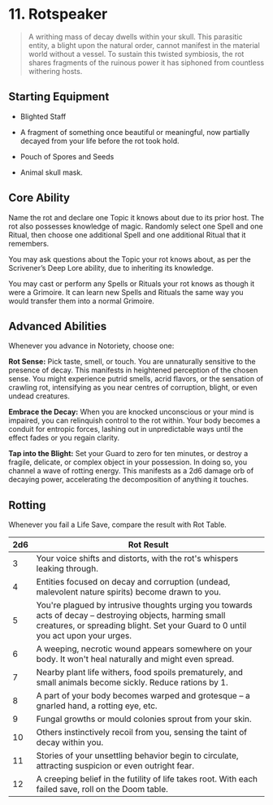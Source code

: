 # 11. Rotspeaker

> A writhing mass of decay dwells within your skull. This parasitic entity, a blight upon the natural order, cannot manifest in the material world without a vessel. To sustain this twisted symbiosis, the rot shares fragments of the ruinous power it has siphoned from countless withering hosts.

## Starting Equipment

* Blighted Staff

* A fragment of something once beautiful or meaningful, now partially decayed from your life before the rot took hold.

* Pouch of Spores and Seeds

* Animal skull mask.

## Core Ability

Name the rot and declare one Topic it knows about due to its prior host. The rot also possesses knowledge of magic. Randomly select one Spell and one Ritual, then choose one additional Spell and one additional Ritual that it remembers.

You may ask questions about the Topic your rot knows about, as per the Scrivener’s Deep Lore ability, due to inheriting its knowledge.

You may cast or perform any Spells or Rituals your rot knows as though it were a Grimoire. It can learn new Spells and Rituals the same way you would transfer them into a normal Grimoire.

## Advanced Abilities

Whenever you advance in Notoriety, choose one:

**Rot Sense:** Pick taste, smell, or touch. You are unnaturally sensitive to the presence of decay.  This manifests in heightened perception of the chosen sense. You might experience putrid smells, acrid flavors, or the sensation of crawling rot,  intensifying as you near centres of corruption, blight, or even undead creatures.

**Embrace the Decay:**  When you are knocked unconscious or your mind is impaired, you can relinquish control to the rot within. Your body becomes a conduit for entropic forces, lashing out in unpredictable ways until the effect fades or you regain clarity.

**Tap into the Blight:** Set your Guard to zero for ten minutes, or destroy a fragile, delicate, or complex object in your possession. In doing so, you channel a wave of rotting energy. This manifests as a 2d6 damage orb of decaying power, accelerating the decomposition of anything it touches.

## Rotting

Whenever you fail a Life Save, compare the result with Rot Table.

|2d6|Rot Result|
|-----|-----|
|3| Your voice shifts and distorts, with the rot's whispers leaking through.|
|4| Entities focused on decay and corruption (undead, malevolent nature spirits) become drawn to you.|
|5| You're plagued by intrusive thoughts urging you towards acts of decay – destroying objects, harming small creatures, or spreading blight. Set your Guard to 0 until you act upon your urges.|
|6| A weeping, necrotic wound appears somewhere on your body. It won't heal naturally and might even spread.|
|7| Nearby plant life withers, food spoils prematurely, and small animals become sickly. Reduce rations by 1.|
|8| A part of your body becomes warped and grotesque – a gnarled hand, a rotting eye, etc.|
|9| Fungal growths or mould colonies sprout from your skin.|
|10| Others instinctively recoil from you, sensing the taint of decay within you. |
|11| Stories of your unsettling behavior begin to circulate, attracting suspicion or even outright fear.|
|12| A creeping belief in the futility of life takes root. With each failed save, roll on the Doom table.|
